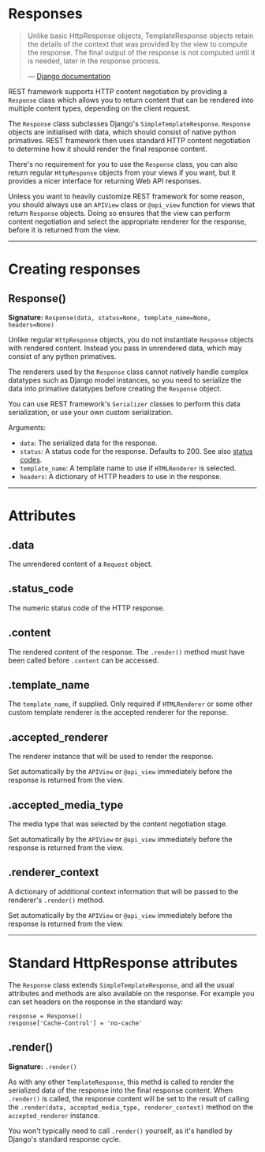 <a class="github" href="response.py"></a>

# Responses

> Unlike basic HttpResponse objects, TemplateResponse objects retain the details of the context that was provided by the view to compute the response. The final output of the response is not computed until it is needed, later in the response process.
>
> &mdash; [Django documentation][cite]

REST framework supports HTTP content negotiation by providing a `Response` class which allows you to return content that can be rendered into multiple content types, depending on the client request.

The `Response` class subclasses Django's `SimpleTemplateResponse`.  `Response` objects are initialised with data, which should consist of native python primatives.  REST framework then uses standard HTTP content negotiation to determine how it should render the final response content.

There's no requirement for you to use the `Response` class, you can also return regular `HttpResponse` objects from your views if you want, but it provides a nicer interface for returning Web API responses.

Unless you want to heavily customize REST framework for some reason, you should always use an `APIView` class or `@api_view` function for views that return `Response` objects.  Doing so ensures that the view can perform content negotiation and select the appropriate renderer for the response, before it is returned from the view.

---

# Creating responses

## Response()

**Signature:** `Response(data, status=None, template_name=None, headers=None)`

Unlike regular `HttpResponse` objects, you do not instantiate `Response` objects with rendered content.  Instead you pass in unrendered data, which may consist of any python primatives.

The renderers used by the `Response` class cannot natively handle complex datatypes such as Django model instances, so you need to serialize the data into primative datatypes before creating the `Response` object.

You can use REST framework's `Serializer` classes to perform this data serialization, or use your own custom serialization.

Arguments:

* `data`: The serialized data for the response.
* `status`: A status code for the response.  Defaults to 200.  See also [status codes][statuscodes].
* `template_name`: A template name to use if `HTMLRenderer` is selected.
* `headers`: A dictionary of HTTP headers to use in the response.

---

# Attributes

## .data

The unrendered content of a `Request` object.

## .status_code

The numeric status code of the HTTP response.

## .content

The rendered content of the response.  The `.render()` method must have been called before `.content` can be accessed.

## .template_name

The `template_name`, if supplied.  Only required if `HTMLRenderer` or some other custom template renderer is the accepted renderer for the reponse.

## .accepted_renderer

The renderer instance that will be used to render the response.

Set automatically by the `APIView` or `@api_view` immediately before the response is returned from the view.

## .accepted_media_type

The media type that was selected by the content negotiation stage.

Set automatically by the `APIView` or `@api_view` immediately before the response is returned from the view.

## .renderer_context

A dictionary of additional context information that will be passed to the renderer's `.render()` method.

Set automatically by the `APIView` or `@api_view` immediately before the response is returned from the view.

---

# Standard HttpResponse attributes

The `Response` class extends `SimpleTemplateResponse`, and all the usual attributes and methods are also available on the response.  For example you can set headers on the response in the standard way:

    response = Response()
    response['Cache-Control'] = 'no-cache'

## .render()

**Signature:** `.render()`

As with any other `TemplateResponse`, this methd is called to render the serialized data of the response into the final response content.  When `.render()` is called, the response content will be set to the result of calling the `.render(data, accepted_media_type, renderer_context)` method on the `accepted_renderer` instance.

You won't typically need to call `.render()` yourself, as it's handled by Django's standard response cycle.
    
[cite]: https://docs.djangoproject.com/en/dev/ref/template-response/
[statuscodes]: status-codes.md

